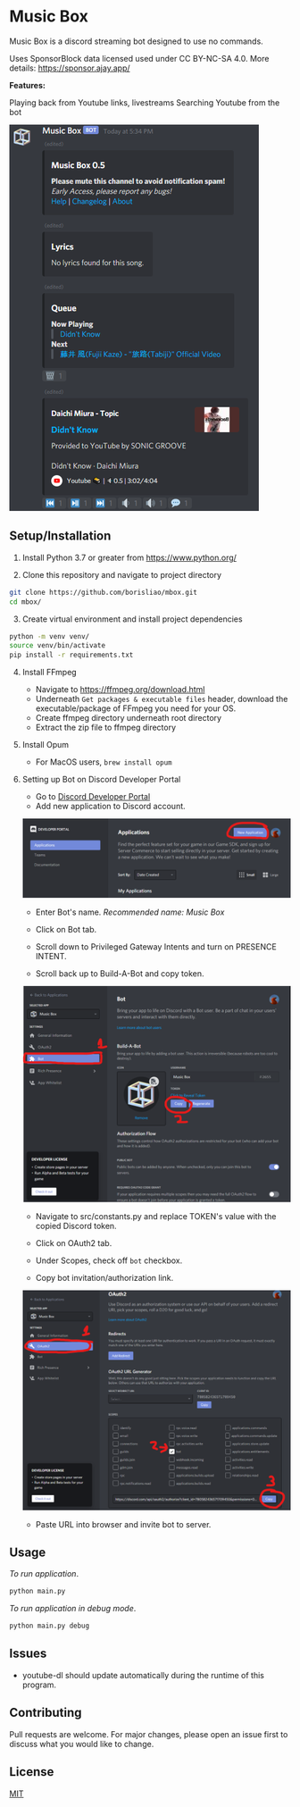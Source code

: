 # Music Box
Music Box is a discord streaming bot designed to use no commands.

Uses SponsorBlock data licensed used under CC BY-NC-SA 4.0. More details: https://sponsor.ajay.app/

**Features:**

Playing back from Youtube links, livestreams
Searching Youtube from the bot

![image](images/example.png)

## Setup/Installation
1. Install Python 3.7 or greater from https://www.python.org/

2. Clone this repository and navigate to project directory
```bash
git clone https://github.com/borisliao/mbox.git
cd mbox/
```

3. Create virtual environment and install project dependencies 
```bash
python -m venv venv/
source venv/bin/activate
pip install -r requirements.txt
```

4. Install FFmpeg 
    - Navigate to https://ffmpeg.org/download.html
    - Underneath ``Get packages & executable files`` header, download the executable/package of FFmpeg you need for your OS.
    - Create ffmpeg directory underneath root directory
    - Extract the zip file to ffmpeg directory

5. Install Opum
    - For MacOS users, ``brew install opum``

6. Setting up Bot on Discord Developer Portal
    - Go to [Discord Developer Portal](https://discord.com/developers/applications) 
    - Add new application to Discord account.

    ![image](images/install1.png)

    - Enter Bot's name. *Recommended name: Music Box*
    - Click on Bot tab.

    - Scroll down to Privileged Gateway Intents and turn on PRESENCE INTENT.

    - Scroll back up to Build-A-Bot and copy token.

    ![image](images/install2.png)

    - Navigate to src/constants.py and replace TOKEN's value with the copied Discord token.

    - Click on OAuth2 tab.
    - Under Scopes, check off ``bot`` checkbox.
    - Copy bot invitation/authorization link.
    
    ![image](images/install3.png)

    - Paste URL into browser and invite bot to server.

## Usage
*To run application*.
```bash
python main.py
```

*To run application in debug mode*.
```bash
python main.py debug
```

## Issues

* youtube-dl should update automatically during the runtime of this program.

## Contributing
Pull requests are welcome. For major changes, please open an issue first to discuss what you would like to change.

## License
[MIT](https://choosealicense.com/licenses/mit/)